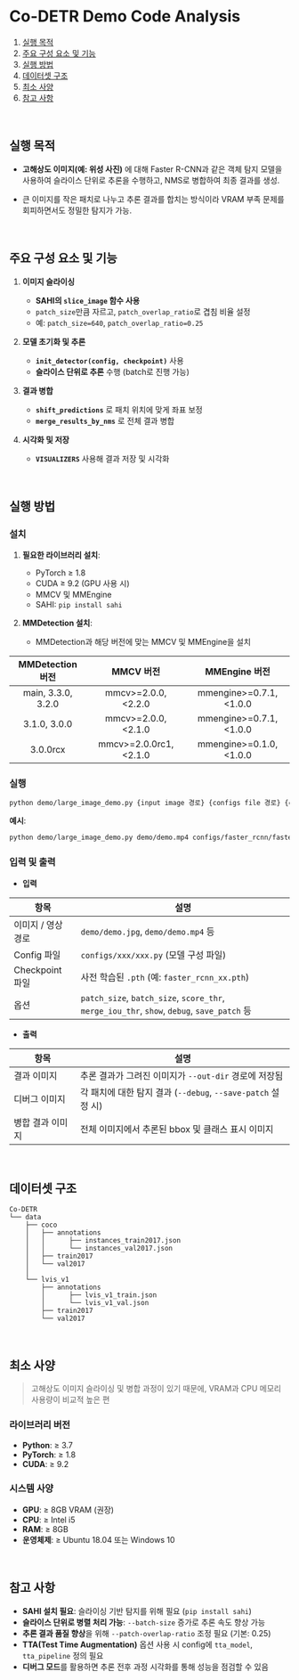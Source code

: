# Co-DETR Demo Code Analysis

1. [실행 목적](#실행-목적)  
2. [주요 구성 요소 및 기능](#주요-구성-요소-및-기능)  
3. [실행 방법](#실행-방법)  
4. [데이터셋 구조](#데이터셋-구조)  
5. [최소 사양](#최소-사양)  
6. [참고 사항](#참고-사항)  

<br>

## 실행 목적
- **고해상도 이미지(예: 위성 사진)** 에 대해 Faster R-CNN과 같은 객체 탐지 모델을 사용하여 슬라이스 단위로 추론을 수행하고, NMS로 병합하여 최종 결과를 생성.

- 큰 이미지를 작은 패치로 나누고 추론 결과를 합치는 방식이라 VRAM 부족 문제를 회피하면서도 정밀한 탐지가 가능.

<br>

## 주요 구성 요소 및 기능

1. **이미지 슬라이싱**
   - **SAHI의 `slice_image` 함수 사용**
   - `patch_size`만큼 자르고, `patch_overlap_ratio`로 겹침 비율 설정
   - 예: `patch_size=640`, `patch_overlap_ratio=0.25`

2. **모델 초기화 및 추론**
   - **`init_detector(config, checkpoint)`** 사용
   - **슬라이스 단위로 추론** 수행 (batch로 진행 가능)

3. **결과 병합**
   - **`shift_predictions`** 로 패치 위치에 맞게 좌표 보정
   - **`merge_results_by_nms`** 로 전체 결과 병합

4. **시각화 및 저장**
   - **`VISUALIZERS`** 사용해 결과 저장 및 시각화

<br>

## 실행 방법

### 설치

1. **필요한 라이브러리 설치**:
   - PyTorch ≥ 1.8
   - CUDA ≥ 9.2 (GPU 사용 시)
   - MMCV 및 MMEngine
   - SAHI: `pip install sahi`

2. **MMDetection 설치**:
   - MMDetection과 해당 버전에 맞는 MMCV 및 MMEngine을 설치
  
| MMDetection 버전 |      MMCV 버전       |     MMEngine 버전     |
| :--------------: | :------------------: | :-------------------: |
| main, 3.3.0, 3.2.0 | mmcv>=2.0.0, <2.2.0 | mmengine>=0.7.1, <1.0.0 |
| 3.1.0, 3.0.0     | mmcv>=2.0.0, <2.1.0 | mmengine>=0.7.1, <1.0.0 |
| 3.0.0rcx         | mmcv>=2.0.0rc1, <2.1.0 | mmengine>=0.1.0, <1.0.0 |

### 실행


```bash
python demo/large_image_demo.py {input image 경로} {configs file 경로} {checkpoint file 경로} --out {output image 이름}
```


**예시**:


```bash
python demo/large_image_demo.py demo/demo.mp4 configs/faster_rcnn/faster-rcnn_r101_fpn_2x_coco.py faster_rcnn_fpn_2x_coco_bbox_map-0.398_20200504_210455-1d2da9c.pth --out output_SFU.png
```


### 입력 및 출력

- **입력**

| 항목 | 설명 |
|------|------|
| 이미지 / 영상 경로 | `demo/demo.jpg`, `demo/demo.mp4` 등 |
| Config 파일 | `configs/xxx/xxx.py` (모델 구성 파일) |
| Checkpoint 파일 | 사전 학습된 `.pth` (예: `faster_rcnn_xx.pth`) |
| 옵션 | `patch_size`, `batch_size`, `score_thr`, `merge_iou_thr`, `show`, `debug`, `save_patch` 등 |

- **출력**

| 항목 | 설명 |
|------|------|
| 결과 이미지 | 추론 결과가 그려진 이미지가 `--out-dir` 경로에 저장됨 |
| 디버그 이미지 | 각 패치에 대한 탐지 결과 (`--debug`, `--save-patch` 설정 시) |
| 병합 결과 이미지 | 전체 이미지에서 추론된 bbox 및 클래스 표시 이미지 |

<br>

## 데이터셋 구조

```plaintext
Co-DETR
└── data
    ├── coco
    │   ├── annotations
    │   │      ├── instances_train2017.json
    │   │      └── instances_val2017.json
    │   ├── train2017
    │   └── val2017
    │
    └── lvis_v1
        ├── annotations
        │      ├── lvis_v1_train.json
        │      └── lvis_v1_val.json
        ├── train2017
        └── val2017
```

<br>

## 최소 사양

> 고해상도 이미지 슬라이싱 및 병합 과정이 있기 때문에, VRAM과 CPU 메모리 사용량이 비교적 높은 편

### 라이브러리 버전

- **Python**: ≥ 3.7
- **PyTorch**: ≥ 1.8
- **CUDA**: ≥ 9.2

### 시스템 사양

- **GPU**: ≥ 8GB VRAM (권장)
- **CPU**: ≥ Intel i5
- **RAM**: ≥ 8GB
- **운영체제**: ≥ Ubuntu 18.04 또는 Windows 10


<br>

## 참고 사항 

- **SAHI 설치 필요**: 슬라이싱 기반 탐지를 위해 필요 (`pip install sahi`)
- **슬라이스 단위로 병렬 처리 가능**: `--batch-size` 증가로 추론 속도 향상 가능
- **추론 결과 품질 향상**을 위해 `--patch-overlap-ratio` 조정 필요 (기본: 0.25)
- **TTA(Test Time Augmentation)** 옵션 사용 시 config에 `tta_model`, `tta_pipeline` 정의 필요
- **디버그 모드**를 활용하면 추론 전후 과정 시각화를 통해 성능을 점검할 수 있음

